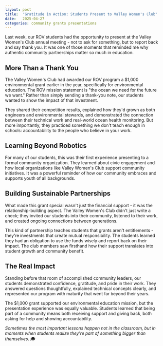 ```yaml
---
layout: post
title:  "Gratitude in Action: Students Present to Valley Women's Club"
date:   2025-04-27
categories: community grants presentations
---
```


Last week, our ROV students had the opportunity to present at the Valley Women's Club annual meeting - not to ask for something, but to report back and say thank you. It was one of those moments that reminded me why authentic community partnerships matter so much in education.

## More Than a Thank You

The Valley Women's Club had awarded our ROV program a $1,000 environmental grant earlier in the year, specifically for environmental education. The ROV mission statement is "the ocean we need for the future we want." Rather than simply sending a thank-you note, our students wanted to show the impact of that investment.

They shared their competition results, explained how they'd grown as both engineers and environmental stewards, and demonstrated the connection between their technical work and real-world ocean health monitoring. But more importantly, they practiced something we don't teach enough in schools: accountability to the people who believe in your work.

## Learning Beyond Robotics

For many of our students, this was their first experience presenting to a formal community organization. They learned about civic engagement and how local organizations like Valley Women's Club support community initiatives. It was a powerful reminder of how our community embraces and supports youth of all backgrounds.

## Building Sustainable Partnerships

What made this grant special wasn't just the financial support - it was the relationship-building aspect. The Valley Women's Club didn't just write a check; they invited our students into their community, listened to their work, and created ongoing connections between generations.

This kind of partnership teaches students that grants aren't entitlements - they're investments that create mutual responsibility. The students learned they had an obligation to use the funds wisely and report back on their impact. The club members saw firsthand how their support translates into student growth and community benefit.

## The Real Impact

Standing before that room of accomplished community leaders, our students demonstrated confidence, gratitude, and pride in their work. They answered questions thoughtfully, explained technical concepts clearly, and represented our program with maturity that went far beyond their years.

The $1,000 grant supported our environmental education mission, but the presentation experience was equally valuable. Students learned that being part of a community means both receiving support and giving back, both asking for help and showing accountability.

*Sometimes the most important lessons happen not in the classroom, but in moments when students realize they're part of something bigger than themselves.* 🎓